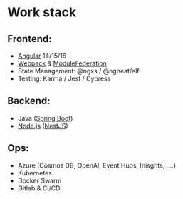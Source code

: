 # Work stack

## Frontend: 
- [Angular](https://angular.io/) 14/15/16
- [Webpack](https://webpack.js.org/) & [ModuleFederation](https://webpack.js.org/concepts/module-federation/)
- State Management: @ngxs / @ngneat/elf
- Testing: Karma / Jest / Cypress

## Backend:
- Java ([Spring Boot](https://spring.io/))
- [Node.js](https://nodejs.org/en) ([NestJS](https://nestjs.com/))

## Ops:
- Azure (Cosmos DB, OpenAI, Event Hubs, Inisghts, ….)
- Kubernetes
- Docker Swarm
- Gitlab & CI/CD

